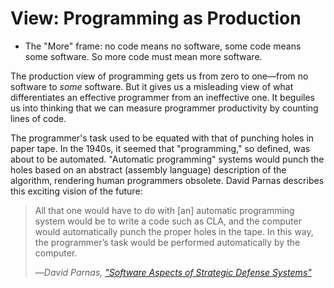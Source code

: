 # View: Programming as Production

- The "More" frame: no code means no software, some code means some software. So more code must mean more software.

The production view of programming gets us from zero to one—from no software to *some* software. But it gives us a misleading view of what differentiates an effective programmer from an ineffective one. It beguiles us into thinking that we can measure programmer productivity by counting lines of code.

The programmer's task used to be equated with that of punching holes in paper tape. In the 1940s, it seemed that "programming," so defined, was about to be automated. "Automatic programming" systems would punch the holes based on an abstract (assembly language) description of the algorithm, rendering human programmers obsolete. David Parnas describes this exciting vision of the future:

> All that one would have to do with [an] automatic programming system would be to write a code such as CLA, and the computer would automatically punch the proper holes in the tape. In this way, the programmer’s task would be performed automatically by the computer.
>
> —<cite>David Parnas, ["Software Aspects of Strategic Defense Systems"](https://web.stanford.edu/class/cs99r/readings/parnas1.pdf)</cite>
